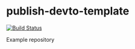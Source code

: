 # publish-devto-template

[![Build Status](https://github.com/sinedied/publish-devto-template/workflows/publish/badge.svg)](https://github.com/sinedied/publish-devto-template/actions)

Example repository
